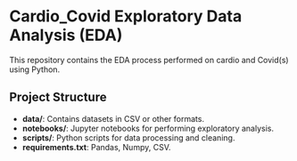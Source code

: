 # Cardio_Covid Exploratory Data Analysis (EDA)

This repository contains the EDA process performed on cardio and Covid(s) using Python.

## Project Structure
- **data/**: Contains datasets in CSV or other formats.
- **notebooks/**: Jupyter notebooks for performing exploratory analysis.
- **scripts/**: Python scripts for data processing and cleaning.
- **requirements.txt**: Pandas, Numpy, CSV.
